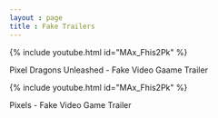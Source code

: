 ```yaml
---
layout : page
title : Fake Trailers
---
```

{% include youtube.html id="MAx_Fhis2Pk" %}
<p>Pixel Dragons Unleashed - Fake Video Gaame Trailer </p>
{% include youtube.html id="MAx_Fhis2Pk" %}
<p>Pixels - Fake Video Game Trailer </p>
